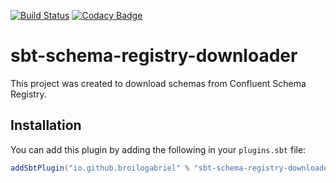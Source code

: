 [![Build Status](https://travis-ci.com/broilogabriel/sbt-schema-registry-downloader.svg?branch=master)](https://travis-ci.com/broilogabriel/sbt-schema-registry-downloader) [![Codacy Badge](https://app.codacy.com/project/badge/Grade/ef9d1d61686f43edb45605460bb63002)](https://www.codacy.com/gh/broilogabriel/sbt-schema-registry-downloader/dashboard?utm_source=github.com&amp;utm_medium=referral&amp;utm_content=broilogabriel/sbt-schema-registry-downloader&amp;utm_campaign=Badge_Grade)

# sbt-schema-registry-downloader

This project was created to download schemas from Confluent Schema Registry.

## Installation

You can add this plugin by adding the following in your `plugins.sbt` file:

```sbt
addSbtPlugin("io.github.broilogabriel" % "sbt-schema-registry-downloader" % "0.2.0")
```

